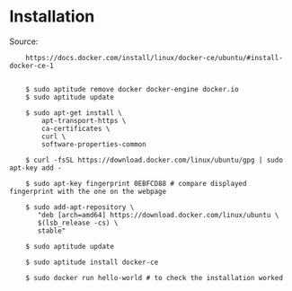 # Installation

Source:

        https://docs.docker.com/install/linux/docker-ce/ubuntu/#install-docker-ce-1


        $ sudo aptitude remove docker docker-engine docker.io
        $ sudo aptitude update

        $ sudo apt-get install \
            apt-transport-https \
            ca-certificates \
            curl \
            software-properties-common

        $ curl -fsSL https://download.docker.com/linux/ubuntu/gpg | sudo apt-key add -

        $ sudo apt-key fingerprint 0EBFCD88 # compare displayed fingerprint with the one on the webpage

        $ sudo add-apt-repository \
           "deb [arch=amd64] https://download.docker.com/linux/ubuntu \
           $(lsb_release -cs) \
           stable"

        $ sudo aptitude update

        $ sudo aptitude install docker-ce

        $ sudo docker run hello-world # to check the installation worked


